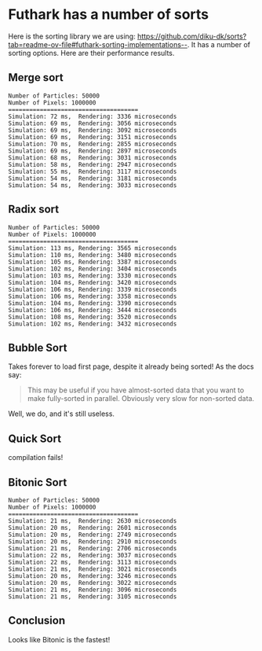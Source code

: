 # Futhark has a number of sorts

Here is the sorting library we are using: https://github.com/diku-dk/sorts?tab=readme-ov-file#futhark-sorting-implementations--. It has a number of sorting
options. Here are their performance results.

## Merge sort

```
Number of Particles: 50000
Number of Pixels: 1000000
=====================================
Simulation: 72 ms,	Rendering: 3336 microseconds
Simulation: 69 ms,	Rendering: 3056 microseconds
Simulation: 69 ms,	Rendering: 3092 microseconds
Simulation: 69 ms,	Rendering: 3151 microseconds
Simulation: 70 ms,	Rendering: 2855 microseconds
Simulation: 69 ms,	Rendering: 2897 microseconds
Simulation: 68 ms,	Rendering: 3031 microseconds
Simulation: 58 ms,	Rendering: 2947 microseconds
Simulation: 55 ms,	Rendering: 3117 microseconds
Simulation: 54 ms,	Rendering: 3181 microseconds
Simulation: 54 ms,	Rendering: 3033 microseconds
```

## Radix sort

```
Number of Particles: 50000
Number of Pixels: 1000000
=====================================
Simulation: 113 ms,	Rendering: 3565 microseconds
Simulation: 110 ms,	Rendering: 3480 microseconds
Simulation: 105 ms,	Rendering: 3387 microseconds
Simulation: 102 ms,	Rendering: 3404 microseconds
Simulation: 103 ms,	Rendering: 3330 microseconds
Simulation: 104 ms,	Rendering: 3420 microseconds
Simulation: 106 ms,	Rendering: 3339 microseconds
Simulation: 106 ms,	Rendering: 3358 microseconds
Simulation: 104 ms,	Rendering: 3390 microseconds
Simulation: 106 ms,	Rendering: 3444 microseconds
Simulation: 108 ms,	Rendering: 3520 microseconds
Simulation: 102 ms,	Rendering: 3432 microseconds
```

## Bubble Sort

Takes forever to load first page, despite it already being sorted! As the docs say:

> This may be useful if you have almost-sorted data that you want to make fully-sorted in parallel. Obviously very slow for non-sorted data.

Well, we do, and it's still useless.

## Quick Sort

compilation fails!

## Bitonic Sort

```
Number of Particles: 50000
Number of Pixels: 1000000
=====================================
Simulation: 21 ms,	Rendering: 2630 microseconds
Simulation: 20 ms,	Rendering: 2601 microseconds
Simulation: 20 ms,	Rendering: 2749 microseconds
Simulation: 20 ms,	Rendering: 2910 microseconds
Simulation: 21 ms,	Rendering: 2706 microseconds
Simulation: 22 ms,	Rendering: 3037 microseconds
Simulation: 22 ms,	Rendering: 3113 microseconds
Simulation: 21 ms,	Rendering: 3021 microseconds
Simulation: 20 ms,	Rendering: 3246 microseconds
Simulation: 20 ms,	Rendering: 3022 microseconds
Simulation: 21 ms,	Rendering: 3096 microseconds
Simulation: 21 ms,	Rendering: 3105 microseconds
```

## Conclusion

Looks like Bitonic is the fastest!
